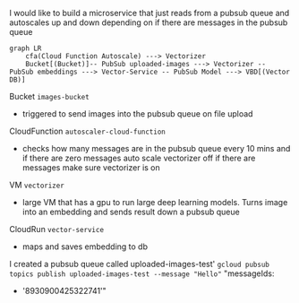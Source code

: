 I would like to build a microservice that just reads from a pubsub queue and autoscales up and down depending on if there are messages in the pubsub queue

```mermaid
graph LR
    cfa(Cloud Function Autoscale) ---> Vectorizer
    Bucket[(Bucket)]-- PubSub uploaded-images ---> Vectorizer -- PubSub embeddings ---> Vector-Service -- PubSub Model ---> VBD[(Vector DB)]
```

Bucket `images-bucket`
- triggered to send images into the pubsub queue on file upload

CloudFunction `autoscaler-cloud-function`
- checks how many messages are in the pubsub queue every 10 mins and if there are zero messages auto scale vectorizer off if there are messages make sure vectorizer is on

VM `vectorizer`
- large VM that has a gpu to run large deep learning models. Turns image into an embedding and sends result down a pubsub queue

CloudRun `vector-service`
- maps and saves embedding to db



I created a pubsub queue called uploaded-images-test'
`gcloud pubsub topics publish uploaded-images-test --message "Hello"`
"messageIds:
- '8930900425322741'"
